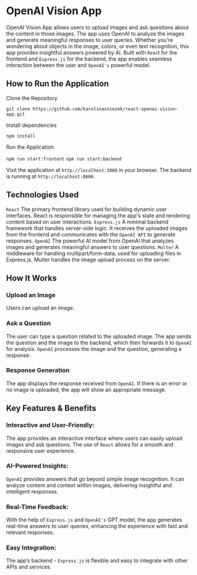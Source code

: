 # OpenAI Vision App

OpenAI Vision App allows users to upload images and ask questions about the content in those images. 
The app uses OpenAI to analyze the images and generate meaningful responses to user queries. 
Whether you're wondering about objects in the image, colors, or even text recognition, this app provides insightful answers powered by AI. 
Built with `Reac`t for the frontend and `Express.js` for the backend, the app enables seamless interaction between the user and `OpenAI's` powerful model.

## How to Run the Application

Clone the Repository

`git clone https://github.com/karolinasniezek/react-openai-vision-app.git`

Install dependencies

`npm install`

Run the Application

`npm run start:frontent`
`npm run start:backend`

Visit the application at `http://localhost:3000` in your browser.
The backend is running at `http://localhost:8000`.

## Technologies Used
`React` The primary frontend library used for building dynamic user interfaces. React is responsible for managing the app's state and rendering content based on user interactions.
`Express.js` A minimal backend framework that handles server-side logic. It receives the uploaded images from the frontend and communicates with the `OpenAI API` to generate responses.
`OpenAI` The powerful AI model from OpenAI that analyzes images and generates meaningful answers to user questions.
`Multer` A middleware for handling multipart/form-data, used for uploading files in Express.js. Multer handles the image upload process on the server.

## How It Works

### Upload an Image

Users can upload an image.

### Ask a Question

The user can type a question related to the uploaded image.
The app sends the question and the image to the backend, which then forwards it to `OpenAI` for analysis.
`OpenAI` processes the image and the question, generating a response.

### Response Generation

The app displays the response received from `OpenAI`.
If there is an error or no image is uploaded, the app will show an appropriate message.

## Key Features & Benefits

### Interactive and User-Friendly:

The app provides an interactive interface where users can easily upload images and ask questions. The use of `React` allows for a smooth and responsive user experience.

### AI-Powered Insights:

`OpenAI` provides answers that go beyond simple image recognition. It can analyze content and context within images, delivering insightful and intelligent responses.

### Real-Time Feedback:

With the help of `Express.js` and `OpenAI's` GPT model, the app generates real-time answers to user queries, enhancing the experience with fast and relevant responses.

### Easy Integration:

The app’s backend - `Express.js` is flexible and easy to integrate with other APIs and services.
